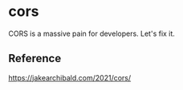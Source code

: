 # cors
CORS is a massive pain for developers. Let's fix it.

## Reference

https://jakearchibald.com/2021/cors/
